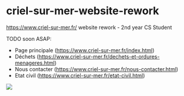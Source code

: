 # criel-sur-mer-website-rework
https://www.criel-sur-mer.fr/ website rework - 2nd year CS Student

TODO soon ASAP:
- Page principale (https://www.criel-sur-mer.fr/index.html)
- Déchets (https://www.criel-sur-mer.fr/dechets-et-ordures-menageres.html)
- Nous contacter (https://www.criel-sur-mer.fr/nous-contacter.html)
- Etat civil (https://www.criel-sur-mer.fr/etat-civil.html)

<img src="https://media.discordapp.net/attachments/1016331565556564029/1016331638533263450/IMG_1065.jpg?width=828&height=621">
